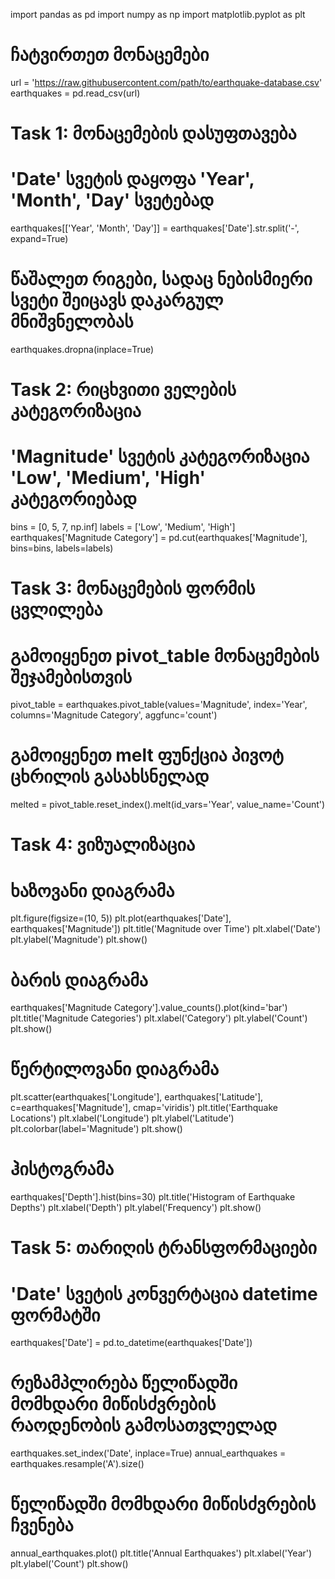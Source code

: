 import pandas as pd
import numpy as np
import matplotlib.pyplot as plt

# ჩატვირთეთ მონაცემები
url = 'https://raw.githubusercontent.com/path/to/earthquake-database.csv'
earthquakes = pd.read_csv(url)

# Task 1: მონაცემების დასუფთავება
# 'Date' სვეტის დაყოფა 'Year', 'Month', 'Day' სვეტებად
earthquakes[['Year', 'Month', 'Day']] = earthquakes['Date'].str.split('-', expand=True)

# წაშალეთ რიგები, სადაც ნებისმიერი სვეტი შეიცავს დაკარგულ მნიშვნელობას
earthquakes.dropna(inplace=True)

# Task 2: რიცხვითი ველების კატეგორიზაცია
# 'Magnitude' სვეტის კატეგორიზაცია 'Low', 'Medium', 'High' კატეგორიებად
bins = [0, 5, 7, np.inf]
labels = ['Low', 'Medium', 'High']
earthquakes['Magnitude Category'] = pd.cut(earthquakes['Magnitude'], bins=bins, labels=labels)

# Task 3: მონაცემების ფორმის ცვლილება
# გამოიყენეთ pivot_table მონაცემების შეჯამებისთვის
pivot_table = earthquakes.pivot_table(values='Magnitude', index='Year', columns='Magnitude Category', aggfunc='count')

# გამოიყენეთ melt ფუნქცია პივოტ ცხრილის გასახსნელად
melted = pivot_table.reset_index().melt(id_vars='Year', value_name='Count')

# Task 4: ვიზუალიზაცია
# ხაზოვანი დიაგრამა
plt.figure(figsize=(10, 5))
plt.plot(earthquakes['Date'], earthquakes['Magnitude'])
plt.title('Magnitude over Time')
plt.xlabel('Date')
plt.ylabel('Magnitude')
plt.show()

# ბარის დიაგრამა
earthquakes['Magnitude Category'].value_counts().plot(kind='bar')
plt.title('Magnitude Categories')
plt.xlabel('Category')
plt.ylabel('Count')
plt.show()

# წერტილოვანი დიაგრამა
plt.scatter(earthquakes['Longitude'], earthquakes['Latitude'], c=earthquakes['Magnitude'], cmap='viridis')
plt.title('Earthquake Locations')
plt.xlabel('Longitude')
plt.ylabel('Latitude')
plt.colorbar(label='Magnitude')
plt.show()

# ჰისტოგრამა
earthquakes['Depth'].hist(bins=30)
plt.title('Histogram of Earthquake Depths')
plt.xlabel('Depth')
plt.ylabel('Frequency')
plt.show()

# Task 5: თარიღის ტრანსფორმაციები
# 'Date' სვეტის კონვერტაცია datetime ფორმატში
earthquakes['Date'] = pd.to_datetime(earthquakes['Date'])

# რეზამპლირება წელიწადში მომხდარი მიწისძვრების რაოდენობის გამოსათვლელად
earthquakes.set_index('Date', inplace=True)
annual_earthquakes = earthquakes.resample('A').size()

# წელიწადში მომხდარი მიწისძვრების ჩვენება
annual_earthquakes.plot()
plt.title('Annual Earthquakes')
plt.xlabel('Year')
plt.ylabel('Count')
plt.show()

